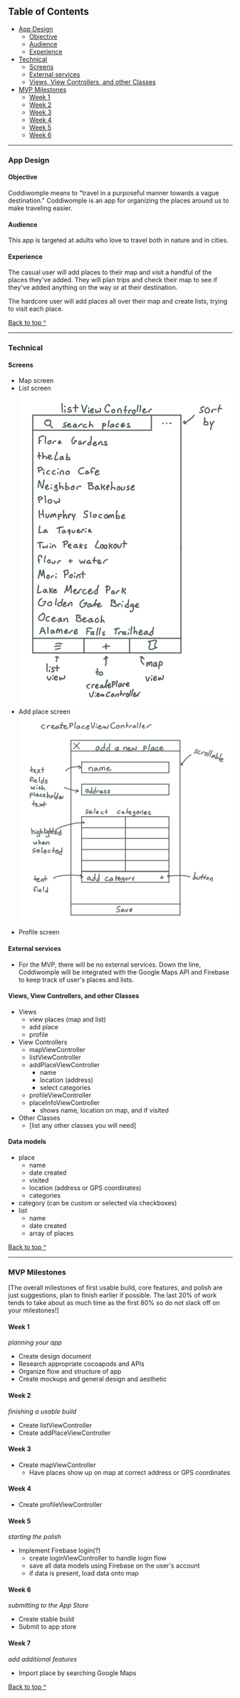 ## Table of Contents
  * [App Design](#app-design)
    * [Objective](#objective)
    * [Audience](#audience)
    * [Experience](#experience)
  * [Technical](#technical)
    * [Screens](#Screens)
    * [External services](#external-services)
    * [Views, View Controllers, and other Classes](#Views-View-Controllers-and-other-Classes)
  * [MVP Milestones](#mvp-milestones)
    * [Week 1](#week-1)
    * [Week 2](#week-2)
    * [Week 3](#week-3)
    * [Week 4](#week-4)
    * [Week 5](#week-5)
    * [Week 6](#week-6)

---

### App Design

#### Objective
Coddiwomple means to "travel in a purposeful manner towards a vague destination." Coddiwomple is an app for organizing the places around us to make traveling easier.

#### Audience
This app is targeted at adults who love to travel both in nature and in cities.

#### Experience
The casual user will add places to their map and visit a handful of the places they've added.  They will plan trips and check their map to see if they've added anything on the way or at their destination.

The hardcore user will add places all over their map and create lists, trying to visit each place.

[Back to top ^](#)

---

### Technical

#### Screens
* Map screen
* List screen
![listvc](images/readme/listvc.png)
* Add place screen
![createplacevc](images/readme/createplacevc.png)
* Profile screen


#### External services
* For the MVP, there will be no external services.  Down the line, Coddiwomple will be integrated with the Google Maps API and Firebase to keep track of user's places and lists.

#### Views, View Controllers, and other Classes
* Views
  * view places (map and list)
  * add place
  * profile
* View Controllers
  * mapViewController
  * listViewController
  * addPlaceViewController
    * name
    * location (address)
    * select categories
  * profileViewController
  * placeInfoViewController
    * shows name, location on map, and if visited
* Other Classes
  * [list any other classes you will need]

#### Data models
* place
    * name
    * date created
    * visited
    * location (address or GPS coordinates)
    * categories
* category (can be custom or selected via checkboxes)
* list
    * name
    * date created
    * array of places

[Back to top ^](#)

---

### MVP Milestones
[The overall milestones of first usable build, core features, and polish are just suggestions, plan to finish earlier if possible. The last 20% of work tends to take about as much time as the first 80% so do not slack off on your milestones!]

#### Week 1
_planning your app_
* Create design document
* Research appropriate cocoapods and APIs
* Organize flow and structure of app
* Create mockups and general design and aesthetic

#### Week 2
_finishing a usable build_
* Create listViewController
* Create addPlaceViewController

#### Week 3
* Create mapViewController
    * Have places show up on map at correct address or GPS coordinates

#### Week 4
* Create profileViewController

#### Week 5
_starting the polish_
* Implement Firebase login(?)
    * create loginViewController to handle login flow
    * save all data models using Firebase on the user's account
    * if data is present, load data onto map

#### Week 6
_submitting to the App Store_
* Create stable build
* Submit to app store


#### Week 7
_add additional features_
* Import place by searching Google Maps

[Back to top ^](#)